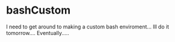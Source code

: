 # bashCustom
I need to get around to making a custom bash enviroment... Ill do it tomorrow.... Eventually.....
